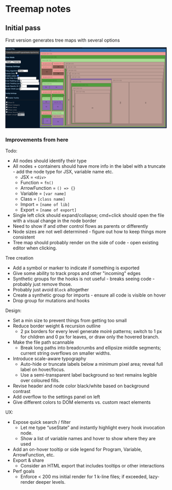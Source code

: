 # Treemap notes

## Initial pass

First version generates tree maps with several options

![alt text](image.png)

### Improvements from here

Todo:

- All nodes should identify their type
- All nodes + containers should have more info in the label with a truncate - add the node type for JSX, variable name etc.
  - JSX = `<div>`
  - Function = `fn()`
  - ArrowFunction = `() => {}`
  - Variable = `[var name]`
  - Class = `[class name]`
  - Import = `[name of lib]`
  - Export = `[name of export]`
- Single left click should expand/collapse; cmd+click should open the file with a visual change in the node border
- Need to show if and other control flows as parents or differently
- Node sizes are not well determined - figure out how to keep things more consistent
- Tree map should probably render on the side of code - open existing editor when clicking.

Tree creation

- Add a symbol or marker to indicate if something is exported
- Give some ability to track props and other "incoming" edges
- Synthetic groups for the hooks is not useful - breaks seeing code - probably just remove those.
- Probably just avoid `Block` altogether
- Create a synthetic group for imports - ensure all code is visible on hover
- Drop group for mutations and hooks

Design:

- Set a min size to prevent things from getting too small
- Reduce border weight & recursion outline
  - 2 px borders for every level generate moiré patterns; switch to 1 px for children and 0 px for leaves, or draw only the hovered branch.
- Make the file path scannable
  - Break long paths into breadcrumbs and ellipsize middle segments; current string overflows on smaller widths.
- Introduce scale-aware typography
  - Auto-hide or truncate labels below a minimum pixel area; reveal full label on hover/focus.
  - Use a semi-transparent label background so text remains legible over coloured fills.
- Revise header and node color black/white based on background contrast
- Add overflow to the settings panel on left
- Give different colors to DOM elements vs. custom react elements

UX:

- Expose quick search / filter
  - Let me type “useState” and instantly highlight every hook invocation node.
  - Show a list of variable names and hover to show where they are used
- Add an on-hover tooltip or side legend for Program, Variable, ArrowFunction, etc.
- Export & share
  - Consider an HTML export that includes tooltips or other interactions
- Perf goals
  - Enforce < 200 ms initial render for 1 k-line files; if exceeded, lazy-render deeper levels.
